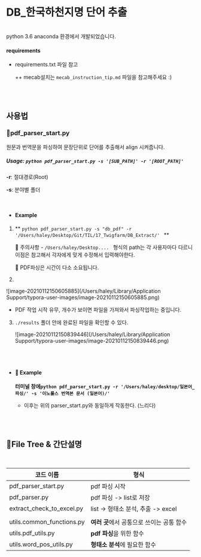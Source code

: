 # DB_한국하천지명 단어 추출

<br/>
python 3.6 anaconda 환경에서 개발되었습니다.

#### requirements

* requirements.txt 파일 참고

  ++ mecab설치는 `mecab_instruction_tip.md` 파일을 참고해주세요 :)

<br/><br/>

## 사용법

### 📄pdf_parser_start.py 


원문과 번역문을 파싱하여 문장단위로 단어를 추출해서 align 시켜줍니다.   

##### Usage: `python pdf_parser_start.py -s '[SUB_PATH]' -r '[ROOT_PATH]' `

**-r**:  절대경로(Root)

**-s**: 분야별 폴더

<br/>

* #### **Example**

1. ** `python pdf_parser_start.py -s "db_pdf" -r '/Users/haley/Desktop/Git/TIL/17_Twigfarm/DB_Extract/' ` **

   🚨 주의사항 - `/Users/haley/Desktop.... ` 형식의 path는 각 사용자마다 다르니 이점은 참고해서 각자에게 맞게 수정해서 입력해야한다.

   🚨 PDF파싱은 시간이 다소 소요됩니다.

2. 

   ![image-20210112150605885](/Users/haley/Library/Application Support/typora-user-images/image-20210112150605885.png)

   * PDF 작업 시작 유무, 개수가 보이면 파일을 가져와서 파싱작업하는 중입니다.

3. `./results` 폴더 안에 완료된 파일을 확인할 수 있다.

   ![image-20210112150839446](/Users/haley/Library/Application Support/typora-user-images/image-20210112150839446.png)

<br/>

<br/>



* #### 💼 Example

  **터미널 창에`python pdf_parser_start.py -r '/Users/haley/desktop/일본어_파싱/' -s '이노룰스 번역본 문서 (일본어)/' `**

  * 이후는 위의 parser_start.py와 동일하게 작동한다. (느리다)

<br/>

<br/>

## 📂File Tree & 간단설명

<br/>

| 코드 이름                 | 형식                                      |
| ------------------------- | ----------------------------------------- |
| pdf_parser_start.py       | pdf 파싱 시작                             |
| pdf_parser.py             | pdf 파싱 -> list로 저장                   |
| extract_check_to_excel.py | list -> 형태소 분석, 추출 -> excel        |
|                           |                                           |
| utils.common_functions.py | **여러 곳**에서 공통으로 쓰이는 공통 함수 |
| utils.pdf_utils.py        | **pdf 파싱**을 위한 함수                  |
| utils.word_pos_utils.py   | **형태소 분석**에 필요한  함수            |

<br/><br/>